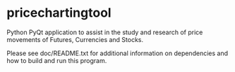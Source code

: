 pricechartingtool
=================

Python PyQt application to assist in the study and research of price movements of Futures, Currencies and Stocks.


Please see doc/README.txt for additional information on dependencies and how to build and run this program.
